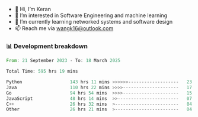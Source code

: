 - 👋 Hi, I’m Keran
- 👀 I’m interested in Software Engineering and machine learning
- 🌱 I’m currently learning networked systems and software design
- 📫 Reach me via wangk16@outlook.com


###  📊 Development breakdown
<!--START_SECTION:waka-->

```rust
From: 21 September 2023 - To: 18 March 2025

Total Time: 595 hrs 19 mins

Python                  143 hrs 11 mins >>>>>>-------------------   23.03 %
Java                    110 hrs 22 mins >>>>---------------------   17.75 %
Go                      94 hrs 54 mins  >>>>---------------------   15.27 %
JavaScript              48 hrs 14 mins  >>-----------------------   07.76 %
C++                     26 hrs 32 mins  >------------------------   04.27 %
Other                   26 hrs 21 mins  >------------------------   04.24 %
```

<!--END_SECTION:waka-->

<!---
keran-w/keran-w is a ✨ special ✨ repository because its `README.md` (this file) appears on your GitHub profile.
You can click the Preview link to take a look at your changes.
--->

